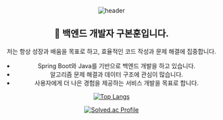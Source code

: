 <div align="center">

![header](https://capsule-render.vercel.app/api?type=venom&color=gradient&customColorList=10&height=200&text=BonHun&fontSize=50&animation=twinkling)

## 👋 백엔드 개발자 구본훈입니다.  
저는 항상 성장과 배움을 목표로 하고, 효율적인 코드 작성과 문제 해결에 집중합니다.  
- Spring Boot와 Java를 기반으로 백엔드 개발을 하고 있습니다.  
- 알고리즘 문제 해결과 데이터 구조에 관심이 많습니다.  
- 사용자에게 더 나은 경험을 제공하는 서비스 개발을 목표로 합니다.  


[![Top Langs](https://github-readme-stats.vercel.app/api/top-langs/?username=bonun00&langs_count=8)](https://github.com/bonun00/github-readme-stats)</br>

[![Solved.ac Profile](http://mazassumnida.wtf/api/generate_badge?boj=kogk4020)](https://solved.ac/kogk4020)

</div>
